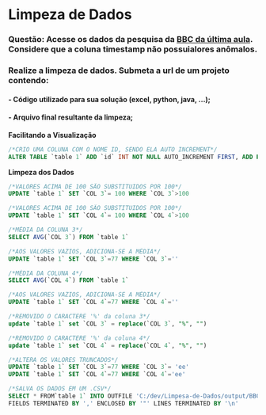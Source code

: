 # Limpeza de Dados
### Questão: Acesse os dados da pesquisa da [BBC da última aula](https://docs.google.com/spreadsheets/d/18yUpkEmTbVja4KUi2_JN8Y7QyPGzzJ_yRE_FrjS-a-A/edit#gid=0). Considere que a coluna timestamp não possuialores anômalos.
### Realize a limpeza de dados. Submeta a url de um projeto contendo: 

#### - Código utilizado para sua solução (excel, python, java, ...);
#### - Arquivo final resultante da limpeza;


**Facilitando a Visualização**

```sql
/*CRIO UMA COLUNA COM O NOME ID, SENDO ELA AUTO INCREMENT*/
ALTER TABLE `table 1` ADD `id` INT NOT NULL AUTO_INCREMENT FIRST, ADD PRIMARY KEY (`id`);
```

**Limpeza dos Dados**

```sql
/*VALORES ACIMA DE 100 SÃO SUBSTITUIDOS POR 100*/
UPDATE `table 1` SET `COL 3`= 100 WHERE `COL 3`>100
```

```sql
/*VALORES ACIMA DE 100 SÃO SUBSTITUIDOS POR 100*/
UPDATE `table 1` SET `COL 4`= 100 WHERE `COL 4`>100

```

```sql
/*MÉDIA DA COLUNA 3*/
SELECT AVG(`COL 3`) FROM `table 1`
```

```sql
/*AOS VALORES VAZIOS, ADICIONA-SE A MÉDIA*/
UPDATE `table 1` SET `COL 3`=77 WHERE `COL 3`=''

```

```sql
/*MÉDIA DA COLUNA 4*/
SELECT AVG(`COL 4`) FROM `table 1`

```

```sql
/*AOS VALORES VAZIOS, ADICIONA-SE A MÉDIA*/
UPDATE `table 1` SET `COL 4`=77 WHERE `COL 4`=''
```

```sql
/*REMOVIDO O CARACTERE '%' da coluna 3*/
update `table 1` set `COL 3` = replace(`COL 3`, "%", "")

```
```sql
/*REMOVIDO O CARACTERE '%' da coluna 4*/
update `table 1` set `COL 4` = replace(`COL 4`, "%", "")

```

```sql
/*ALTERA OS VALORES TRUNCADOS*/
UPDATE `table 1` SET `COL 3`=77 WHERE `COL 3`= 'ee' 
UPDATE `table 1` SET `COL 4`=77 WHERE `COL 4`='ee'

```
```sql
/*SALVA OS DADOS EM UM .CSV*/
SELECT * FROM`table 1` INTO OUTFILE 'C:/dev/Limpesa-de-Dados/output/BBC_Results_Lesson 1_clean.csv' 
FIELDS TERMINATED BY ',' ENCLOSED BY '"' LINES TERMINATED BY '\n'

```
